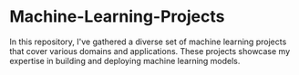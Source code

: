 # Machine-Learning-Projects

In this repository, I've gathered a diverse set of machine learning projects that cover various domains and applications. These projects showcase my expertise in building and deploying machine learning models.
